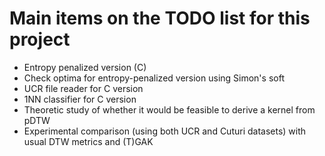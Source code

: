 # Main items on the TODO list for this project

* Entropy penalized version (C)
* Check optima for entropy-penalized version using Simon's soft
* UCR file reader for C version
* 1NN classifier for C version
* Theoretic study of whether it would be feasible to derive a kernel from pDTW
* Experimental comparison (using both UCR and Cuturi datasets) with usual DTW metrics and (T)GAK
